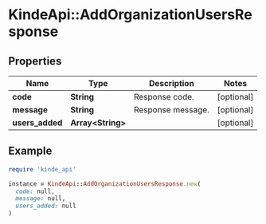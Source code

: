 # KindeApi::AddOrganizationUsersResponse

## Properties

| Name | Type | Description | Notes |
| ---- | ---- | ----------- | ----- |
| **code** | **String** | Response code. | [optional] |
| **message** | **String** | Response message. | [optional] |
| **users_added** | **Array&lt;String&gt;** |  | [optional] |

## Example

```ruby
require 'kinde_api'

instance = KindeApi::AddOrganizationUsersResponse.new(
  code: null,
  message: null,
  users_added: null
)
```

